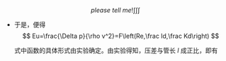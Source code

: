$$
please~tell~me!\int\int\int
$$

* 于是，便得
  $$
  Eu=\frac{\Delta p}{\rho v^2}=F\left(Re,\frac ld,\frac Kd\right)
  $$

  式中函数的具体形式由实验确定。由实验得知，压差与管长 $l$ 成正比，即有
